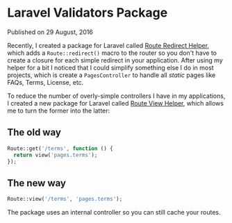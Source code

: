 # Laravel Validators Package

Published on <time datetime="2016-08-29T15:42:00.000Z">29 August, 2016</time>

Recently, I created a package for Laravel called <a href="https://github.com/brayniverse/laravel-redirect-helper" target="_blank" rel="noopener">Route Redirect Helper</a>, which adds a `Route::redirect()` macro to the router so you don't have to create a closure for each simple redirect in your application.
After using my helper for a bit I noticed that I could simplify something else I do in most projects, which is create a `PagesController` to handle all _static_ pages like FAQs, Terms, License, etc.

To reduce the number of overly-simple controllers I have in my applications, I created a new package for Laravel called <a href="https://github.com/brayniverse/laravel-route-view-helper" target="_blank" rel="noopener">Route View Helper</a>, which allows me to turn the former into the latter:

## The old way

```php
Route::get('/terms', function () {
  return view('pages.terms');
});
```

## The new way

```php
Route::view('/terms', 'pages.terms');
```

The package uses an internal controller so you can still cache your routes.
